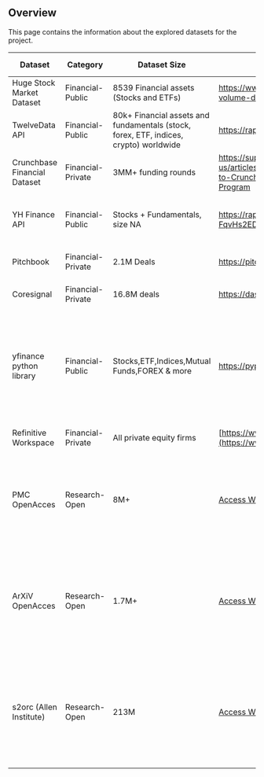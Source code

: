 ## Overview 
This page contains the information about the explored datasets for the project.

| Dataset  | Category | Dataset Size | URL | Dynamic/Static| Attributes | Access Details | Restrictions | Additional Notes |
| ------------- | ------------- | ------------- | ------------- | ------------- | ------------- | ------------- | ------------- | ------------- | 
| Huge Stock Market Dataset | Financial-Public | 8539 Financial assets (Stocks and ETFs) |  https://www.kaggle.com/datasets/borismarjanovic/price-volume-data-for-all-us-stocks-etfs |  Static  |  Date, Open, High, Low, Close, Volume, OpenInt |  Open-Free |  Only till 2017 |  - |
| TwelveData API | Financial-Public | 80k+ Financial assets and fundamentals (stock, forex, ETF, indices, crypto) worldwide | https://rapidapi.com/twelvedata/api/twelve-data1 | Dynamic | datetime, open, high, low, close, volume | Open-Freemium | 800 calls/day free | 79200 calls/day @ $29/mo, 350ms latency |
| Crunchbase Financial Dataset | Financial-Private | 3MM+ funding rounds | https://support.crunchbase.com/hc/en-us/articles/360041692693-How-to-Request-Access-to-Crunchbase-s-Academic-Research-Access-Program | Static | NA | Closed-Access Requested | - | - |
| YH Finance API | Financial-Public | Stocks + Fundamentals, size NA | https://rapidapi.com/belchiorarkad-FqvHs2EDOtP/api/yh-finance-complete/pricing | Dynamic | datetime, open, high, low, close, adjClose, volume | Open-Freemium | 100 calls/day free | 60000/month @ $29/mo, 300ms latency, no rate limiting* |
| Pitchbook | Financial-Private | 2.1M Deals | https://pitchbook.com/data | Dynamic | NA | Closed-Access Requested | Expensive (as per some quotes, $8k+) | - | 
| Coresignal | Financial-Private | 16.8M deals | https://dashboard.coresignal.com/pricing | Dynamic | Name, Last funding date, Last funding type, Last funding raised, Acquisition price | Closed-Freemium | 200 rows free | Expensive, $0.2/row |
| yfinance python library | Financial-Public | Stocks,ETF,Indices,Mutual Funds,FOREX & more | https://pypi.org/project/yfinance/ | Dynamic | Ndatetime, open, high, low, close, adjClose, volume,Operational data,Ownership,Fundamental Data(Finance Statement,Dividends etc.) | Open | No Restrictions(Cons-Unofficial Library) | Made 7,000 API calls to retrieve and saved data from January 2000 to September 10, 2023, using a ticker list sourced from Kaggle |
| Refinitive Workspace | Financial-Private | All private equity firms | [https://www.refinitiv.com/en](https://www.refinitiv.com/en) | Dynamic | Firm Type,Sector,No. of Deals,Fund Stage,Fund Range & lot more | Closed(Access via MSU) | Allows export upto 100000 rows at a time | Abundant amount of Data   |
| PMC OpenAcces | Research-Open | 8M+ | [Access Website](https://www.ncbi.nlm.nih.gov/pmc/tools/textmining/) | Dynamic (updated daily) | Key,ETag,Article Citation,AccessionID,Last Updated,PMID,License,Retracted | Open-Free | Articles with Copyrights are not available | Biomedicine and health fields, and life sciences, behavioral sciences, chemical sciences, and bioengineering | 
| ArXiV OpenAcces | Research-Open | 1.7M+ | [Access Website](https://info.arxiv.org/help/bulk_data/index.html) | Dynamic (updated weekly) | authors, version, comments, titles, authors, journal-ref, abstract, categories | Open-Free | Subset of the Entire Dataset | Citations in Computer Science, Physics, Economics, Bulk Metadat download available using OAI-PMH (updated daily) | 
| s2orc (Allen Institute) | Research-Open | 213M | [Access Website](https://www.semanticscholar.org/product/api/tutorial) | Dynamic (updated daily) | authors, version, comments, titles, authors, journal-ref, abstract, context, intent, SPecter and SciTLDR (short summaries of papers) | Open-Free | Entire Dataset | Citations in Computer Science, GeoScience, NeuroScience and biomedical, Bulk data download requires API Key | 
